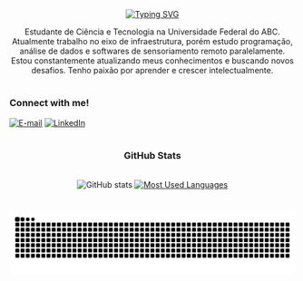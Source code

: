 <div align="center">
  <a href="https://git.io/typing-svg">
    <img src="https://readme-typing-svg.demolab.com?font=Fira+Code&weight=500&size=22&pause=1000&color=ff6699&center=true&vCenter=true&random=false&width=524&lines=%E2%8A%B9+Welcome+to+my+profile!+%CB%99%E1%B5%95%CB%99+%E2%8A%B9+" alt="Typing SVG">
  </a>
</div>

<p align="center">Estudante de Ciência e Tecnologia na Universidade Federal do ABC. Atualmente trabalho no eixo de infraestrutura, porém estudo programação, análise de dados e softwares de sensoriamento remoto paralelamente.
Estou constantemente atualizando meus conhecimentos e buscando novos desafios. Tenho paixão por aprender e crescer intelectualmente.

#

<img align="right" alt="" height="190px" src="https://github.com/user-attachments/assets/f56a8e8e-5689-48f3-b61f-5d8132a1c7c5">

<h3 align="left">Connect with me!</h3>

[![E-mail](https://img.shields.io/badge/-Email-000?style=for-the-badge&logo=microsoft-outlook&logoColor=FF00F6&color:FFF)](mailto:eduarda.alves@aluno.ufabc.edu.br)
[![LinkedIn](https://img.shields.io/badge/-LinkedIn-000?style=for-the-badge&logo=linkedin&logoColor=FF00F6&color:FFF)](https://www.linkedin.com/in/mariaeduardacoutinhoalves/)
<div>

#
#

<div style="text-align: center;" align="center">
  <h3> GitHub Stats </h3>
  <br>
  <img src="https://github-readme-stats-git-masterrstaa-rickstaa.vercel.app/api?username=skyra18&hide_title=true&show_icons=true&include_all_commits=false&count_private=true&line_height=25&hide=issues&bg_color=ffcc99&title_color=ff6699&text_color=ff6699&border_radius=3&border_color=ffcc99&icon_color=ff6699&theme=jolly" alt="GitHub stats">

  <a href="https://github.com/mari4souza/github-readme-stats">
    <img src="https://github-readme-stats-git-masterrstaa-rickstaa.vercel.app/api/top-langs/?username=skyra18&line_height=10&card_width=290&layout=compact&hide_title=false&count_private=true&langs_count=4&show_icons=true&title_color=ff6699&hide=html,scss,less&bg_color=ffcc99&text_color=ff6699&border_radius=3&border_color=ffcc99&count_private=true" alt="Most Used Languages">
  </a>
</div>

#



<picture align="center">
  <source media="(prefers-color-scheme: dark)" srcset="https://raw.githubusercontent.com/skyra18/skyra18/output/github-contribution-grid-snake-dark.svg">
  <source media="(prefers-color-scheme: light)" srcset="https://raw.githubusercontent.com/skyra18/skyra18/output/github-contribution-grid-snake-dark.svg">
  <img align="center" alt="github contribution grid snake animation" src="https://raw.githubusercontent.com/skyra18/skyra18/output/github-contribution-grid-snake.svg">
</picture>

